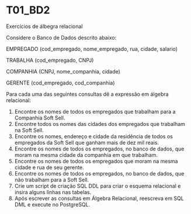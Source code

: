 # T01_BD2
Exercícios de álbegra relacional


Considere o Banco de Dados descrito abaixo:

EMPREGADO 
(cod_empregado, nome_empregado, rua, cidade, salario)

TRABALHA 
(cod_empregado, CNPJ)

COMPANHIA 
(CNPJ, nome_companhia, cidade)

GERENTE
(cod_empregado, cod_companhia)

Para cada uma das seguintes consultas dê a expressão em álgebra relacional:

1) Encontre os nomes de todos os empregados que trabalham para a Companhia Soft Sell.
2) Encontre todos os nomes das cidades dos empregados que trabalham na Soft Sell.
3) Encontre os nomes, endereço e cidade da residência de todos os empregados da Soft Sell que ganham mais de dez mil reais.
4) Encontre os nomes de todos os empregados, no banco de dados, que moram na mesma cidade da companhia em que trabalham.
5) Encontre os nomes de todos os empregados que moram na mesma cidade e rua de seu gerente.
6) Encontre os nomes de todos os empregados, no banco de dados, que não trabalham para a Soft Sell.
7) Crie um script de criação SQL DDL para criar o esquema relacional e insira alguns linhas nas tabelas.
8) Após escrever as consultas em Álgebra Relacional, reescreva em SQL DML e execute no PostgreSQL.
